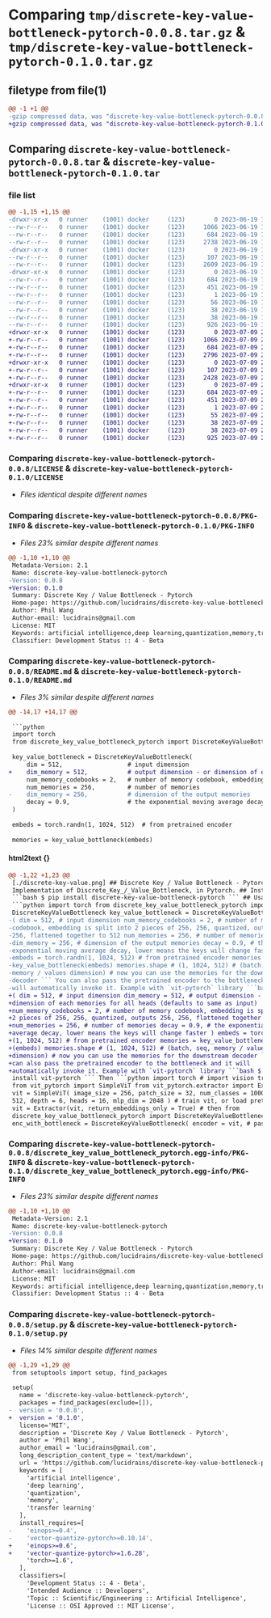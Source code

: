 # Comparing `tmp/discrete-key-value-bottleneck-pytorch-0.0.8.tar.gz` & `tmp/discrete-key-value-bottleneck-pytorch-0.1.0.tar.gz`

## filetype from file(1)

```diff
@@ -1 +1 @@
-gzip compressed data, was "discrete-key-value-bottleneck-pytorch-0.0.8.tar", last modified: Mon Jun 19 19:56:44 2023, max compression
+gzip compressed data, was "discrete-key-value-bottleneck-pytorch-0.1.0.tar", last modified: Sun Jul  9 22:32:55 2023, max compression
```

## Comparing `discrete-key-value-bottleneck-pytorch-0.0.8.tar` & `discrete-key-value-bottleneck-pytorch-0.1.0.tar`

### file list

```diff
@@ -1,15 +1,15 @@
-drwxr-xr-x   0 runner    (1001) docker     (123)        0 2023-06-19 19:56:44.595391 discrete-key-value-bottleneck-pytorch-0.0.8/
--rw-r--r--   0 runner    (1001) docker     (123)     1066 2023-06-19 19:56:28.000000 discrete-key-value-bottleneck-pytorch-0.0.8/LICENSE
--rw-r--r--   0 runner    (1001) docker     (123)      684 2023-06-19 19:56:44.595391 discrete-key-value-bottleneck-pytorch-0.0.8/PKG-INFO
--rw-r--r--   0 runner    (1001) docker     (123)     2738 2023-06-19 19:56:28.000000 discrete-key-value-bottleneck-pytorch-0.0.8/README.md
-drwxr-xr-x   0 runner    (1001) docker     (123)        0 2023-06-19 19:56:44.595391 discrete-key-value-bottleneck-pytorch-0.0.8/discrete_key_value_bottleneck_pytorch/
--rw-r--r--   0 runner    (1001) docker     (123)      107 2023-06-19 19:56:28.000000 discrete-key-value-bottleneck-pytorch-0.0.8/discrete_key_value_bottleneck_pytorch/__init__.py
--rw-r--r--   0 runner    (1001) docker     (123)     2609 2023-06-19 19:56:28.000000 discrete-key-value-bottleneck-pytorch-0.0.8/discrete_key_value_bottleneck_pytorch/discrete_key_value_bottleneck.py
-drwxr-xr-x   0 runner    (1001) docker     (123)        0 2023-06-19 19:56:44.595391 discrete-key-value-bottleneck-pytorch-0.0.8/discrete_key_value_bottleneck_pytorch.egg-info/
--rw-r--r--   0 runner    (1001) docker     (123)      684 2023-06-19 19:56:44.000000 discrete-key-value-bottleneck-pytorch-0.0.8/discrete_key_value_bottleneck_pytorch.egg-info/PKG-INFO
--rw-r--r--   0 runner    (1001) docker     (123)      451 2023-06-19 19:56:44.000000 discrete-key-value-bottleneck-pytorch-0.0.8/discrete_key_value_bottleneck_pytorch.egg-info/SOURCES.txt
--rw-r--r--   0 runner    (1001) docker     (123)        1 2023-06-19 19:56:44.000000 discrete-key-value-bottleneck-pytorch-0.0.8/discrete_key_value_bottleneck_pytorch.egg-info/dependency_links.txt
--rw-r--r--   0 runner    (1001) docker     (123)       56 2023-06-19 19:56:44.000000 discrete-key-value-bottleneck-pytorch-0.0.8/discrete_key_value_bottleneck_pytorch.egg-info/requires.txt
--rw-r--r--   0 runner    (1001) docker     (123)       38 2023-06-19 19:56:44.000000 discrete-key-value-bottleneck-pytorch-0.0.8/discrete_key_value_bottleneck_pytorch.egg-info/top_level.txt
--rw-r--r--   0 runner    (1001) docker     (123)       38 2023-06-19 19:56:44.595391 discrete-key-value-bottleneck-pytorch-0.0.8/setup.cfg
--rw-r--r--   0 runner    (1001) docker     (123)      926 2023-06-19 19:56:28.000000 discrete-key-value-bottleneck-pytorch-0.0.8/setup.py
+drwxr-xr-x   0 runner    (1001) docker     (123)        0 2023-07-09 22:32:55.180986 discrete-key-value-bottleneck-pytorch-0.1.0/
+-rw-r--r--   0 runner    (1001) docker     (123)     1066 2023-07-09 22:32:43.000000 discrete-key-value-bottleneck-pytorch-0.1.0/LICENSE
+-rw-r--r--   0 runner    (1001) docker     (123)      684 2023-07-09 22:32:55.180986 discrete-key-value-bottleneck-pytorch-0.1.0/PKG-INFO
+-rw-r--r--   0 runner    (1001) docker     (123)     2796 2023-07-09 22:32:43.000000 discrete-key-value-bottleneck-pytorch-0.1.0/README.md
+drwxr-xr-x   0 runner    (1001) docker     (123)        0 2023-07-09 22:32:55.180986 discrete-key-value-bottleneck-pytorch-0.1.0/discrete_key_value_bottleneck_pytorch/
+-rw-r--r--   0 runner    (1001) docker     (123)      107 2023-07-09 22:32:44.000000 discrete-key-value-bottleneck-pytorch-0.1.0/discrete_key_value_bottleneck_pytorch/__init__.py
+-rw-r--r--   0 runner    (1001) docker     (123)     2428 2023-07-09 22:32:44.000000 discrete-key-value-bottleneck-pytorch-0.1.0/discrete_key_value_bottleneck_pytorch/discrete_key_value_bottleneck.py
+drwxr-xr-x   0 runner    (1001) docker     (123)        0 2023-07-09 22:32:55.180986 discrete-key-value-bottleneck-pytorch-0.1.0/discrete_key_value_bottleneck_pytorch.egg-info/
+-rw-r--r--   0 runner    (1001) docker     (123)      684 2023-07-09 22:32:55.000000 discrete-key-value-bottleneck-pytorch-0.1.0/discrete_key_value_bottleneck_pytorch.egg-info/PKG-INFO
+-rw-r--r--   0 runner    (1001) docker     (123)      451 2023-07-09 22:32:55.000000 discrete-key-value-bottleneck-pytorch-0.1.0/discrete_key_value_bottleneck_pytorch.egg-info/SOURCES.txt
+-rw-r--r--   0 runner    (1001) docker     (123)        1 2023-07-09 22:32:55.000000 discrete-key-value-bottleneck-pytorch-0.1.0/discrete_key_value_bottleneck_pytorch.egg-info/dependency_links.txt
+-rw-r--r--   0 runner    (1001) docker     (123)       55 2023-07-09 22:32:55.000000 discrete-key-value-bottleneck-pytorch-0.1.0/discrete_key_value_bottleneck_pytorch.egg-info/requires.txt
+-rw-r--r--   0 runner    (1001) docker     (123)       38 2023-07-09 22:32:55.000000 discrete-key-value-bottleneck-pytorch-0.1.0/discrete_key_value_bottleneck_pytorch.egg-info/top_level.txt
+-rw-r--r--   0 runner    (1001) docker     (123)       38 2023-07-09 22:32:55.180986 discrete-key-value-bottleneck-pytorch-0.1.0/setup.cfg
+-rw-r--r--   0 runner    (1001) docker     (123)      925 2023-07-09 22:32:44.000000 discrete-key-value-bottleneck-pytorch-0.1.0/setup.py
```

### Comparing `discrete-key-value-bottleneck-pytorch-0.0.8/LICENSE` & `discrete-key-value-bottleneck-pytorch-0.1.0/LICENSE`

 * *Files identical despite different names*

### Comparing `discrete-key-value-bottleneck-pytorch-0.0.8/PKG-INFO` & `discrete-key-value-bottleneck-pytorch-0.1.0/PKG-INFO`

 * *Files 23% similar despite different names*

```diff
@@ -1,10 +1,10 @@
 Metadata-Version: 2.1
 Name: discrete-key-value-bottleneck-pytorch
-Version: 0.0.8
+Version: 0.1.0
 Summary: Discrete Key / Value Bottleneck - Pytorch
 Home-page: https://github.com/lucidrains/discrete-key-value-bottleneck-pytorch
 Author: Phil Wang
 Author-email: lucidrains@gmail.com
 License: MIT
 Keywords: artificial intelligence,deep learning,quantization,memory,transfer learning
 Classifier: Development Status :: 4 - Beta
```

### Comparing `discrete-key-value-bottleneck-pytorch-0.0.8/README.md` & `discrete-key-value-bottleneck-pytorch-0.1.0/README.md`

 * *Files 3% similar despite different names*

```diff
@@ -14,17 +14,17 @@
 
 ```python
 import torch
 from discrete_key_value_bottleneck_pytorch import DiscreteKeyValueBottleneck
 
 key_value_bottleneck = DiscreteKeyValueBottleneck(
     dim = 512,                  # input dimension
+    dim_memory = 512,           # output dimension - or dimension of each memories for all heads (defaults to same as input)
     num_memory_codebooks = 2,   # number of memory codebook, embedding is split into 2 pieces of 256, 256, quantized, outputs 256, 256, flattened together to 512
     num_memories = 256,         # number of memories
-    dim_memory = 256,           # dimension of the output memories
     decay = 0.9,                # the exponential moving average decay, lower means the keys will change faster
 )
 
 embeds = torch.randn(1, 1024, 512)  # from pretrained encoder
 
 memories = key_value_bottleneck(embeds)
```

#### html2text {}

```diff
@@ -1,22 +1,23 @@
 [./discrete-key-value.png] ## Discrete Key / Value Bottleneck - Pytorch
 Implementation of Discrete_Key_/_Value_Bottleneck, in Pytorch. ## Install
 ```bash $ pip install discrete-key-value-bottleneck-pytorch ``` ## Usage
 ```python import torch from discrete_key_value_bottleneck_pytorch import
 DiscreteKeyValueBottleneck key_value_bottleneck = DiscreteKeyValueBottleneck
-( dim = 512, # input dimension num_memory_codebooks = 2, # number of memory
-codebook, embedding is split into 2 pieces of 256, 256, quantized, outputs 256,
-256, flattened together to 512 num_memories = 256, # number of memories
-dim_memory = 256, # dimension of the output memories decay = 0.9, # the
-exponential moving average decay, lower means the keys will change faster )
-embeds = torch.randn(1, 1024, 512) # from pretrained encoder memories =
-key_value_bottleneck(embeds) memories.shape # (1, 1024, 512) # (batch, seq,
-memory / values dimension) # now you can use the memories for the downstream
-decoder ``` You can also pass the pretrained encoder to the bottleneck and it
-will automatically invoke it. Example with `vit-pytorch` library ```bash $ pip
+( dim = 512, # input dimension dim_memory = 512, # output dimension - or
+dimension of each memories for all heads (defaults to same as input)
+num_memory_codebooks = 2, # number of memory codebook, embedding is split into
+2 pieces of 256, 256, quantized, outputs 256, 256, flattened together to 512
+num_memories = 256, # number of memories decay = 0.9, # the exponential moving
+average decay, lower means the keys will change faster ) embeds = torch.randn
+(1, 1024, 512) # from pretrained encoder memories = key_value_bottleneck
+(embeds) memories.shape # (1, 1024, 512) # (batch, seq, memory / values
+dimension) # now you can use the memories for the downstream decoder ``` You
+can also pass the pretrained encoder to the bottleneck and it will
+automatically invoke it. Example with `vit-pytorch` library ```bash $ pip
 install vit-pytorch ``` Then ```python import torch # import vision transformer
 from vit_pytorch import SimpleViT from vit_pytorch.extractor import Extractor
 vit = SimpleViT( image_size = 256, patch_size = 32, num_classes = 1000, dim =
 512, depth = 6, heads = 16, mlp_dim = 2048 ) # train vit, or load pretrained
 vit = Extractor(vit, return_embeddings_only = True) # then from
 discrete_key_value_bottleneck_pytorch import DiscreteKeyValueBottleneck
 enc_with_bottleneck = DiscreteKeyValueBottleneck( encoder = vit, # pass the
```

### Comparing `discrete-key-value-bottleneck-pytorch-0.0.8/discrete_key_value_bottleneck_pytorch.egg-info/PKG-INFO` & `discrete-key-value-bottleneck-pytorch-0.1.0/discrete_key_value_bottleneck_pytorch.egg-info/PKG-INFO`

 * *Files 23% similar despite different names*

```diff
@@ -1,10 +1,10 @@
 Metadata-Version: 2.1
 Name: discrete-key-value-bottleneck-pytorch
-Version: 0.0.8
+Version: 0.1.0
 Summary: Discrete Key / Value Bottleneck - Pytorch
 Home-page: https://github.com/lucidrains/discrete-key-value-bottleneck-pytorch
 Author: Phil Wang
 Author-email: lucidrains@gmail.com
 License: MIT
 Keywords: artificial intelligence,deep learning,quantization,memory,transfer learning
 Classifier: Development Status :: 4 - Beta
```

### Comparing `discrete-key-value-bottleneck-pytorch-0.0.8/setup.py` & `discrete-key-value-bottleneck-pytorch-0.1.0/setup.py`

 * *Files 14% similar despite different names*

```diff
@@ -1,29 +1,29 @@
 from setuptools import setup, find_packages
 
 setup(
   name = 'discrete-key-value-bottleneck-pytorch',
   packages = find_packages(exclude=[]),
-  version = '0.0.8',
+  version = '0.1.0',
   license='MIT',
   description = 'Discrete Key / Value Bottleneck - Pytorch',
   author = 'Phil Wang',
   author_email = 'lucidrains@gmail.com',
   long_description_content_type = 'text/markdown',
   url = 'https://github.com/lucidrains/discrete-key-value-bottleneck-pytorch',
   keywords = [
     'artificial intelligence',
     'deep learning',
     'quantization',
     'memory',
     'transfer learning'
   ],
   install_requires=[
-    'einops>=0.4',
-    'vector-quantize-pytorch>=0.10.14',
+    'einops>=0.6',
+    'vector-quantize-pytorch>=1.6.28',
     'torch>=1.6',
   ],
   classifiers=[
     'Development Status :: 4 - Beta',
     'Intended Audience :: Developers',
     'Topic :: Scientific/Engineering :: Artificial Intelligence',
     'License :: OSI Approved :: MIT License',
```

